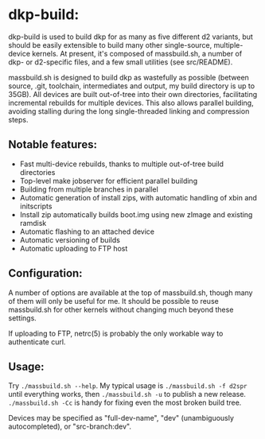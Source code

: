 dkp-build:
==========

dkp-build is used to build dkp for as many as five different d2 variants, but should be easily extensible to build many other single-source, multiple-device kernels.  At present, it's composed of massbuild.sh, a number of dkp- or d2-specific files, and a few small utilities (see src/README).

massbuild.sh is designed to build dkp as wastefully as possible (between source, .git, toolchain, intermediates and output, my build directory is up to 35GB).  All devices are built out-of-tree into their own directories, facilitating incremental rebuilds for multiple devices.  This also allows parallel building, avoiding stalling during the long single-threaded linking and compression steps.

Notable features:
-----------------

- Fast multi-device rebuilds, thanks to multiple out-of-tree build directories
- Top-level make jobserver for efficient parallel building
- Building from multiple branches in parallel
- Automatic generation of install zips, with automatic handling of xbin and initscripts
- Install zip automatically builds boot.img using new zImage and existing ramdisk
- Automatic flashing to an attached device
- Automatic versioning of builds
- Automatic uploading to FTP host

Configuration:
--------------

A number of options are available at the top of massbuild.sh, though many of them will only be useful for me.  It should be possible to reuse massbuild.sh for other kernels without changing much beyond these settings.

If uploading to FTP, netrc(5) is probably the only workable way to authenticate curl.

Usage:
------

Try ```./massbuild.sh --help```.  My typical usage is ```./massbuild.sh -f d2spr``` until everything works, then ```./massbuild.sh -u``` to publish a new release.  ```./massbuild.sh -Cc``` is handy for fixing even the most broken build tree.

Devices may be specified as "full-dev-name", "dev" (unambiguously autocompleted), or "src-branch:dev".
